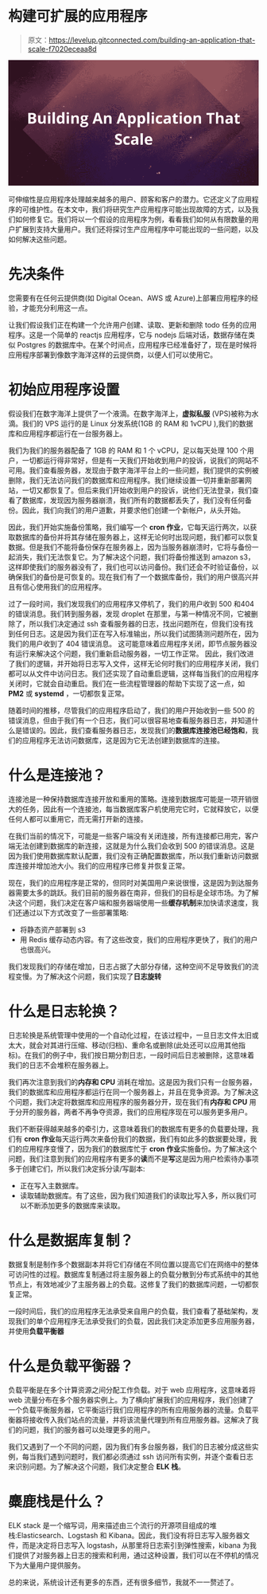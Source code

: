 # 构建可扩展的应用程序

> 原文：<https://levelup.gitconnected.com/building-an-application-that-scale-f7020eceaa8d>

![](img/3250dcf679f1ced7e25d6fc453588472.png)

可伸缩性是应用程序处理越来越多的用户、顾客和客户的潜力。它还定义了应用程序的可维护性。在本文中，我们将研究生产应用程序可能出现故障的方式，以及我们如何修复它。我们将以一个假设的应用程序为例，看看我们如何从有限数量的用户扩展到支持大量用户。我们还将探讨生产应用程序中可能出现的一些问题，以及如何解决这些问题。

# 先决条件

您需要有在任何云提供商(如 Digital Ocean、AWS 或 Azure)上部署应用程序的经验，才能充分利用这一点。

让我们假设我们正在构建一个允许用户创建、读取、更新和删除 todo 任务的应用程序。这是一个简单的 reactjs 应用程序，它与 nodejs 后端对话，数据存储在类似 Postgres 的数据库中。在某个时间点，应用程序已经准备好了，现在是时候将应用程序部署到像数字海洋这样的云提供商，以便人们可以使用它。

# 初始应用程序设置

假设我们在数字海洋上提供了一个液滴。在数字海洋上，**虚拟私服** (VPS)被称为水滴。我们的 VPS 运行的是 Linux 分发系统(1GB 的 RAM 和 1vCPU ),我们的数据库和应用程序都运行在一台服务器上。

我们为我们的服务器配备了 1GB 的 RAM 和 1 个 vCPU，足以每天处理 100 个用户，一切都运行得非常好，但是有一天我们开始收到用户的投诉，说我们的网站不可用。我们查看服务器，发现由于数字海洋平台上的一些问题，我们提供的实例被删除，我们无法访问我们的数据库和应用程序。我们继续设置一切并重新部署网站，一切又都恢复了。但后来我们开始收到用户的投诉，说他们无法登录，我们查看了数据库，发现因为服务器崩溃，我们所有的数据都丢失了，我们没有任何备份。因此，我们向我们的用户道歉，并要求他们创建一个新帐户，从头开始。

因此，我们开始实施备份策略，我们编写一个 **cron 作业**，它每天运行两次，以获取数据库的备份并将其存储在服务器上，这样无论何时出现问题，我们都可以恢复数据。但是我们不能将备份保存在服务器上，因为当服务器崩溃时，它将与备份一起消失，我们无法恢复它。为了解决这个问题，我们将备份推送到 amazon s3，这样即使我们的服务器没有了，我们也可以访问备份。我们还会不时验证备份，以确保我们的备份是可恢复的。现在我们有了一个数据库备份，我们的用户很高兴并且有信心使用我们的应用程序。

过了一段时间，我们发现我们的应用程序又停机了，我们的用户收到 500 和404 的错误消息。我们转到服务器，发现 droplet 在那里，与第一种情况不同，它被删除了，所以我们决定通过 ssh 查看服务器的日志，找出问题所在，但我们没有找到任何日志。这是因为我们正在写入标准输出，所以我们试图猜测问题所在，因为我们的用户收到了 404 错误消息。 这可能意味着应用程序关闭，即节点服务器没有运行来解决这个问题，我们重新启动服务器，一切工作正常。 因此，我们改进了我们的逻辑，并开始将日志写入文件，这样无论何时我们的应用程序关闭，我们都可以从文件中访问日志。我们还实现了自动重启逻辑，这样每当我们的应用程序关闭时，它就会自动重启。我们在一些流程管理器的帮助下实现了这一点，如 **PM2** 或 **systemd** ，一切都恢复正常。

随着时间的推移，尽管我们的应用程序启动了，我们的用户开始收到一些 500 的错误消息，但由于我们有一个日志，我们可以很容易地查看服务器日志，并知道什么是错误的。因此，我们查看服务器日志，发现我们的**数据库连接池已经饱和**，我们的应用程序无法访问数据库，这是因为它无法创建到数据库的连接。

# 什么是连接池？

连接池是一种保持数据库连接开放和重用的策略。连接到数据库可能是一项开销很大的任务，因此有一个连接池，每当数据库客户机使用完它时，它就释放它，以便任何人都可以重用它，而无需打开新的连接。

在我们当前的情况下，可能是一些客户端没有关闭连接，所有连接都已用完，客户端无法创建到数据库的新连接，这就是为什么我们会收到 500 的错误消息。这是因为我们使用数据库默认配置，我们没有正确配置数据库，所以我们重新访问数据库连接并增加池大小。我们的应用程序已修复并恢复正常。

现在，我们的应用程序是正常的，但同时对美国用户来说很慢，这是因为到达服务器需要太多的跳跃。我们目前的服务器在南非，但我们的目标是全球市场。为了解决这个问题，我们决定在客户端和服务器端使用一些**缓存机制**来加快请求速度，我们还通过以下方式改变了一些部署策略:

*   将静态资产部署到 s3
*   用 Redis 缓存动态内容。有了这些改变，我们的应用程序更快了，我们的用户也很高兴。

我们发现我们的存储在增加，日志占据了大部分存储，这种空间不足导致我们的流程变慢。为了解决这个问题，我们实现了**日志旋转**

# 什么是日志轮换？

日志轮换是系统管理中使用的一个自动化过程，在该过程中，一旦日志文件太旧或太大，就会对其进行压缩、移动(归档)、重命名或删除(此处还可以应用其他指标)。在我们的例子中，我们按日期分割日志，一段时间后日志被删除，这意味着我们的日志不会堆积在服务器上。

我们再次注意到我们的**内存和 CPU** 消耗在增加。这是因为我们只有一台服务器，我们的数据库和应用程序都运行在同一个服务器上，并且在竞争资源。为了解决这个问题，我们决定将数据库和应用程序的服务器分开，现在我们有**内存和 CPU** 用于分开的服务器，两者不再争夺资源，我们的应用程序现在可以服务更多用户。

我们不断获得越来越多的牵引力，这意味着我们的数据库有更多的负载要处理，我们有 **cron 作业**每天运行两次来备份我们的数据，我们有如此多的数据要处理，我们的应用程序变慢了，因为我们的数据库忙于 **cron 作业**实施备份。为了解决这个问题，我们注意到我们的应用程序有更多的**读**而不是**写**这是因为用户检索待办事项多于创建它们，所以我们决定拆分读/写副本:

*   正在写入主数据库。
*   读取辅助数据库。有了这些，因为我们知道我们的读取比写入多，所以我们可以不断添加更多的数据库来读取。

# 什么是数据库复制？

数据复制是制作多个数据副本并将它们存储在不同位置以提高它们在网络中的整体可访问性的过程。数据库复制通过将主服务器上的负载分散到分布式系统中的其他节点上，有效地减少了主服务器上的负载。这修复了我们的数据库问题，一切都恢复正常。

一段时间后，我们的应用程序无法承受来自用户的负载，我们查看了基础架构，发现我们的单个应用程序无法承受我们的负载，因此我们决定添加更多应用服务器，并使用**负载平衡器**

# 什么是负载平衡器？

负载平衡是在多个计算资源之间分配工作负载。对于 web 应用程序，这意味着将 web 流量分布在多个服务器实例上。为了横向扩展我们的应用程序，我们创建了一个负载平衡服务器，它平衡运行我们应用程序的所有应用服务器的流量。负载平衡器将接收传入我们站点的流量，并将该流量代理到所有应用服务器。这解决了我们的问题，我们的服务器可以处理更多的用户。

我们又遇到了一个不同的问题，因为我们有多台服务器，我们的日志被分成这些实例，每当我们遇到问题时，我们都必须通过 ssh 访问所有实例，并逐个查看日志来识别问题。为了解决这个问题，我们决定整合 **ELK 栈**。

# 麋鹿栈是什么？

ELK stack 是一个缩写词，用来描述由三个流行的开源项目组成的堆栈:Elasticsearch、Logstash 和 Kibana。因此，我们没有将日志写入服务器文件，而是决定将日志写入 logstash，从那里将日志索引到弹性搜索，kibana 为我们提供了对服务器上日志的搜索和利用，通过这种设置，我们可以在不停机的情况下为大量用户提供服务。

总的来说，系统设计还有更多的东西，还有很多细节，我就不一一赘述了。